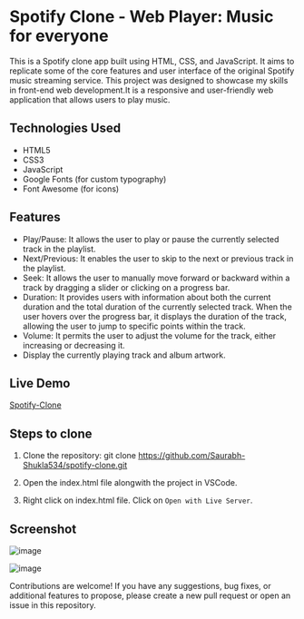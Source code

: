 # Spotify Clone - Web Player: Music for everyone

This is a Spotify clone app built using HTML, CSS, and JavaScript. It aims to replicate some of the core features and user interface of the original Spotify music streaming service. This project was designed to showcase my skills in front-end web development.It is a responsive and user-friendly web application that allows users to play music.

## Technologies Used

* HTML5
* CSS3
* JavaScript
* Google Fonts (for custom typography)
* Font Awesome (for icons)

## Features

* Play/Pause: It allows the user to play or pause the currently selected track in the playlist.
* Next/Previous: It enables the user to skip to the next or previous track in the playlist.
* Seek: It allows the user to manually move forward or backward within a track by dragging a slider or clicking on a progress bar.
* Duration: It provides users with information about both the current duration and the total duration of the currently selected track. When the user hovers over the progress bar, it displays the duration of the track, allowing the user to jump to specific points within the track.
* Volume: It permits the user to adjust the volume for the track, either increasing or decreasing it.
* Display the currently playing track and album artwork.

## Live Demo
[Spotify-Clone](https://saurabh-shukla534.github.io/spotify-clone/)


## Steps to clone
1. Clone the repository: git clone https://github.com/Saurabh-Shukla534/spotify-clone.git

2. Open the index.html file alongwith the project in VSCode.

3. Right click on index.html file. Click on `Open with Live Server`.

## Screenshot
![image](https://github.com/Saurabh-Shukla534/spotify-clone/assets/55647863/b0573850-1554-4e73-8076-ce55f5e32e28)

![image](https://github.com/Saurabh-Shukla534/spotify-clone/assets/55647863/834103dc-e355-436a-ba4a-0a578f180005)


Contributions are welcome! If you have any suggestions, bug fixes, or additional features to propose, please create a new pull request or open an issue in this repository.

